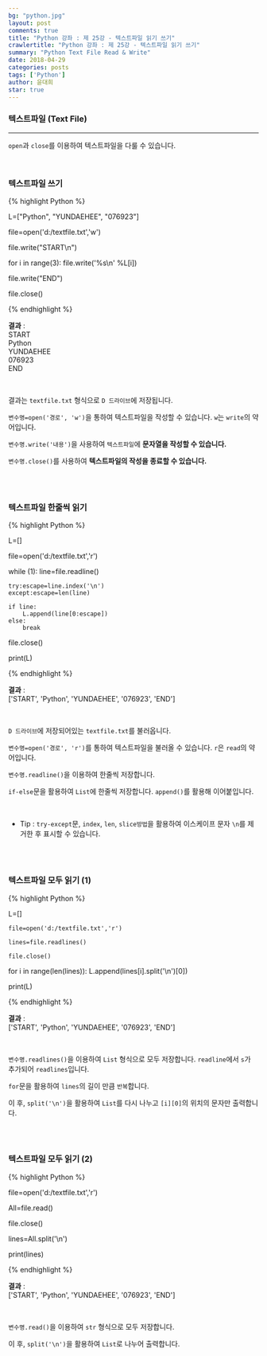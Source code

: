 ```yaml
---
bg: "python.jpg"
layout: post
comments: true
title: "Python 강좌 : 제 25강 - 텍스트파일 읽기 쓰기"
crawlertitle: "Python 강좌 : 제 25강 - 텍스트파일 읽기 쓰기"
summary: "Python Text File Read & Write"
date: 2018-04-29
categories: posts
tags: ['Python']
author: 윤대희
star: true
---
```


### 텍스트파일 (Text File) ###
----------
`open`과 `close`를 이용하여 텍스트파일을 다룰 수 있습니다.

<br>

<h3>텍스트파일 쓰기</h3>
{% highlight Python %}

L=["Python", "YUNDAEHEE", "076923"]

file=open('d:/textfile.txt','w')

file.write("START\n")

for i in range(3):
    file.write('%s\n' %L[i])

file.write("END")

file.close()

{% endhighlight %}

**결과**
:    
START<br>
Python<br>
YUNDAEHEE<br>
076923<br>
END<br>

<br>

결과는 `textfile.txt` 형식으로 `D 드라이브`에 저장됩니다.

`변수명=open('경로', 'w')`을 통하여 텍스트파일을 작성할 수 있습니다. `w`는 `write`의 약어입니다.

`변수명.write('내용')`을 사용하여 `텍스트파일`에 **문자열을 작성할 수 있습니다.**

`변수명.close()`를 사용하여 **텍스트파일의 작성을 종료할 수 있습니다.**

<br>
<br>

<h3>텍스트파일 한줄씩 읽기</h3>
{% highlight Python %}

L=[]

file=open('d:/textfile.txt','r')

while (1):
    line=file.readline()

    try:escape=line.index('\n')
    except:escape=len(line)
    
    if line:
        L.append(line[0:escape])
    else:
        break
    
file.close()

print(L)

{% endhighlight %}

**결과**
:    
['START', 'Python', 'YUNDAEHEE', '076923', 'END']

<br>

`D 드라이브`에 저장되어있는 `textfile.txt`를 불러옵니다.

`변수명=open('경로', 'r')`를 통하여 텍스트파일을 불러올 수 있습니다. `r`은 `read`의 약어입니다.

`변수명.readline()`을 이용하여 한줄씩 저장합니다.

`if-else`문을 활용하여 `List`에 한줄씩 저장합니다. `append()`를 활용해 이어붙입니다.

<br>

* Tip : `try-except`문, `index`, `len`, `slice방법`을 활용하여 이스케이프 문자 `\n`를 제거한 후 표시할 수 있습니다.

<br>
<br>

<h3>텍스트파일 모두 읽기 (1)</h3>
{% highlight Python %}

L=[]

    file=open('d:/textfile.txt','r')
    
    lines=file.readlines()
    
    file.close()

for i in range(len(lines)):
    L.append(lines[i].split('\n')[0])

print(L)

{% endhighlight %}

**결과**
:    
['START', 'Python', 'YUNDAEHEE', '076923', 'END']

<br>

`변수명.readlines()`을 이용하여 `List` 형식으로 모두 저장합니다. `readline`에서 `s`가 추가되어 `readlines`입니다.

`for`문을 활용하여 `lines`의 길이 만큼 `반복`합니다.

이 후, `split('\n')`을 활용하여 `List`를 다시 나누고 `[i][0]`의 위치의 문자만 출력합니다.

<br>
<br>

<h3>텍스트파일 모두 읽기 (2)</h3>
{% highlight Python %}

file=open('d:/textfile.txt','r')

All=file.read()

file.close()

lines=All.split('\n')

print(lines)

{% endhighlight %}

**결과**
:    
['START', 'Python', 'YUNDAEHEE', '076923', 'END']

<br>

`변수명.read()`을 이용하여 `str` 형식으로 모두 저장합니다. 

이 후, `split('\n')`을 활용하여 `List`로 나누어 출력합니다.

